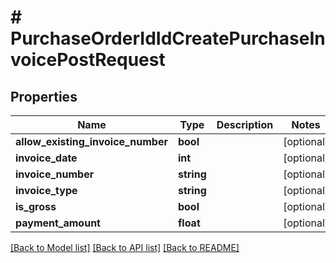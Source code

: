 # # PurchaseOrderIdIdCreatePurchaseInvoicePostRequest

## Properties

Name | Type | Description | Notes
------------ | ------------- | ------------- | -------------
**allow_existing_invoice_number** | **bool** |  | [optional]
**invoice_date** | **int** |  | [optional]
**invoice_number** | **string** |  | [optional]
**invoice_type** | **string** |  | [optional]
**is_gross** | **bool** |  | [optional]
**payment_amount** | **float** |  | [optional]

[[Back to Model list]](../../README.md#models) [[Back to API list]](../../README.md#endpoints) [[Back to README]](../../README.md)

